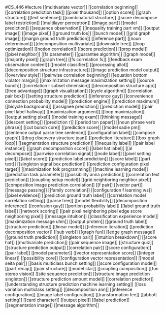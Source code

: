 #CS_446
#lecture
[[multivariate vector]]
[[correlation beginning]]
[[correlation prediction task]]
[[pixel thousand]]
[[option score]]
[[graph structure]]
[[text sentence]]
[[combinatorial structure]]
[[score decompose label restriction]]
[[multilayer perceptron]]
[[image part]]
[[model prediction]]
[[sequence observation]]
[[inequality training part vm]]
[[output image]]
[[image pixel]]
[[ground truth los]]
[[bunch model]]
[[grid graph image]]
[[margin ground truth prediction]]
[[inference part]]
[[noun determinant]]
[[decomposition multivariate]]
[[downside tree]]
[[loop optimization]]
[[notion correlation]]
[[score prediction]]
[[prop model]]
[[pixel neighbor]]
[[fs parameter]]
[[guarantee algorithm]]
[[graph model]]
[[majority pixel]]
[[graph tree]]
[[fs correlation fs]]
[[feedback exam observation content]]
[[model classifier]]
[[processing allot]]
[[decomposition structure infrastructure]]
[[image prediction model output]]
[[overview style]]
[[pairwise correlation beginning]]
[[equation bottom violator margin]]
[[maximization message maximization setting]]
[[source bunch]]
[[correlation r subset dimension]]
[[decomposition structure app]]
[[tree advantage]]
[[graph visualization]]
[[cycle algorithm]]
[[correlation pair box]]
[[setting structure prediction]]
[[inference guy]]
[[convenience connection probability model]]
[[prediction engine]]
[[prediction maximum]]
[[bicycle background]]
[[assignee prediction]]
[[prediction model]]
[[pair pixel label hallway]]
[[maximization argument]]
[[loop maximization]]
[[output setting pixel]]
[[model training exam]]
[[thinking message]]
[[descent setting]]
[[prediction r]]
[[period ton paper]]
[[noun phrase verb phrase]]
[[cut bunch core]]
[[prediction score]]
[[model sadie pm]]
[[sentence output parse tree sentence]]
[[configuration label]]
[[compose graph]]
[[drug discovery structure jean]]
[[prediction literature]]
[[box graph loop]]
[[segmentation structure prediction]]
[[inequality label]]
[[pair label instance]]
[[graph decomposition score]]
[[label hat label]]
[[al decompose]]
[[pairwise correlation signal]]
[[node label]]
[[pixel setting pixel]]
[[label score]]
[[prediction label prediction]]
[[score label]]
[[part text]]
[[singleton signal box prediction]]
[[prediction configuration pixel target]]
[[maximization folk programming]]
[[machine learning model]]
[[prediction task parameter]]
[[possibility anna prediction]]
[[correlation text prediction]]
[[coupling setup model]]
[[grid neighboring neighbor pixel]]
[[composition image prediction correlation]]
[[f pair]]
[[vector part]]
[[message passing]]
[[family correlation]]
[[configuration f learning ws]]
[[pixel evidence]]
[[prediction ground truth label]]
[[correlation model correlation setting]]
[[parse tree]]
[[model flexibility]]
[[decomposition inference]]
[[confusion guy]]
[[portion probability label]]
[[label ground truth label]]
[[network scoring]]
[[pair pixel neighboring pixel edge score neighboring pixel]]
[[message intuition]]
[[classification experience model]]
[[maximization message uhm]]
[[output protein]]
[[ground truth label]]
[[structure prediction]]
[[linear model]]
[[inference iteration]]
[[prediction decomposition vector]]
[[sub verb]]
[[graph fun]]
[[edge graph message]]
[[ground truth prediction]]
[[singleton pair]]
[[intuition breakdown]]
[[score hat]]
[[multivariate prediction]]
[[pair sequence image]]
[[structure quiz]]
[[structure prediction output]]
[[correlation pair]]
[[score configuration]]
[[pair label]]
[[model parameter]]
[[vector representation score]]
[[integer linear]]
[[possibility core]]
[[configuration vector representation]]
[[model seita pair]]
[[basis multiclass bunch setting]]
[[score configuration model]]
[[part recap]]
[[pair structure]]
[[model star]]
[[coupling composition]]
[[fun stereo vision]]
[[site sequence prediction]]
[[structure image prediction singleton]]
[[structure prediction amount model]]
[[correlation predictor]]
[[understanding structure prediction machine learning setting]]
[[loss variation multiclass setting]]
[[decomposition ann]]
[[inference configuration]]
[[image label configuration]]
[[transformation fee]]
[[abbott setting]]
[[card character]]
[[output pixel]]
[[label prediction]]
[[segmentation image]]
[[message algorithm]]
